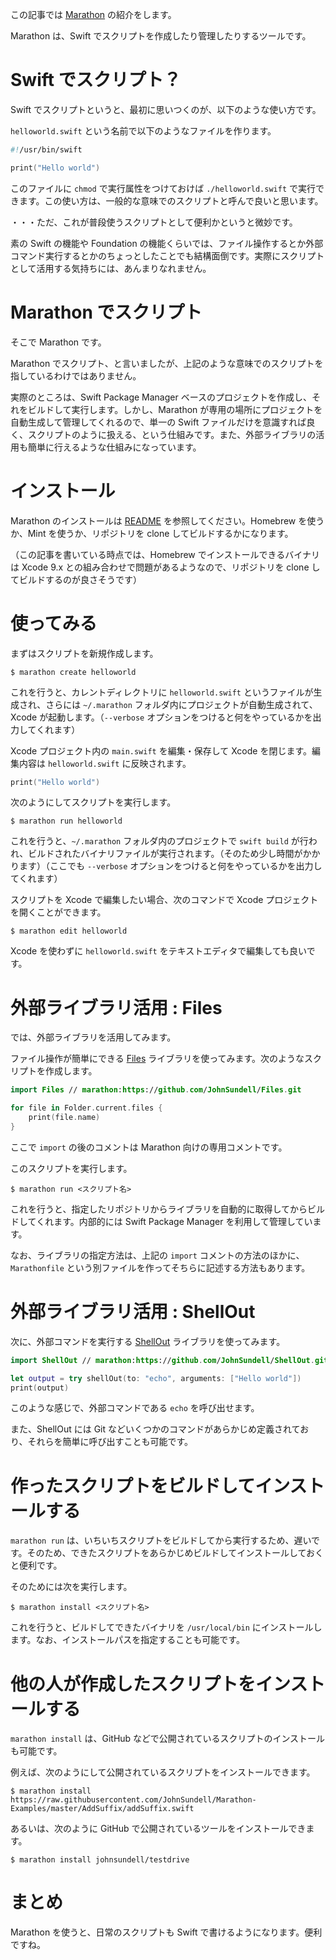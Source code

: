 <!--
title:   Marathon : Swift スクリプト作成・管理ツール
tags:    MarathonSwift,Swift
id:      0a6027c2f9d5091ca39a
private: false
-->
この記事では [Marathon](https://github.com/johnsundell/marathon) の紹介をします。

Marathon は、Swift でスクリプトを作成したり管理したりするツールです。

# Swift でスクリプト？

Swift でスクリプトというと、最初に思いつくのが、以下のような使い方です。

`helloworld.swift` という名前で以下のようなファイルを作ります。

```swift
#!/usr/bin/swift

print("Hello world")
```

このファイルに `chmod` で実行属性をつけておけば `./helloworld.swift` で実行できます。この使い方は、一般的な意味でのスクリプトと呼んで良いと思います。

・・・ただ、これが普段使うスクリプトとして便利かというと微妙です。

素の Swift の機能や Foundation の機能くらいでは、ファイル操作するとか外部コマンド実行するとかのちょっとしたことでも結構面倒です。実際にスクリプトとして活用する気持ちには、あんまりなれません。

# Marathon でスクリプト

そこで Marathon です。

Marathon でスクリプト、と言いましたが、上記のような意味でのスクリプトを指しているわけではありません。

実際のところは、Swift Package Manager ベースのプロジェクトを作成し、それをビルドして実行します。しかし、Marathon が専用の場所にプロジェクトを自動生成して管理してくれるので、単一の Swift ファイルだけを意識すれば良く、スクリプトのように扱える、という仕組みです。また、外部ライブラリの活用も簡単に行えるような仕組みになっています。

# インストール

Marathon のインストールは [README](https://github.com/JohnSundell/Marathon/blob/master/README.md) を参照してください。Homebrew を使うか、Mint を使うか、リポジトリを clone してビルドするかになります。

（この記事を書いている時点では、Homebrew でインストールできるバイナリは Xcode 9.x との組み合わせで問題があるようなので、リポジトリを clone してビルドするのが良さそうです）

# 使ってみる

まずはスクリプトを新規作成します。

```
$ marathon create helloworld
```

これを行うと、カレントディレクトリに `helloworld.swift` というファイルが生成され、さらには `~/.marathon` フォルダ内にプロジェクトが自動生成されて、Xcode が起動します。（`--verbose` オプションをつけると何をやっているかを出力してくれます）

Xcode プロジェクト内の `main.swift` を編集・保存して Xcode を閉じます。編集内容は `helloworld.swift` に反映されます。

```swift
print("Hello world")
```

次のようにしてスクリプトを実行します。

```
$ marathon run helloworld
```

これを行うと、`~/.marathon` フォルダ内のプロジェクトで `swift build` が行われ、ビルドされたバイナリファイルが実行されます。（そのため少し時間がかかります）（ここでも `--verbose` オプションをつけると何をやっているかを出力してくれます）

スクリプトを Xcode で編集したい場合、次のコマンドで Xcode プロジェクトを開くことができます。

```
$ marathon edit helloworld
```

Xcode を使わずに `helloworld.swift` をテキストエディタで編集しても良いです。

# 外部ライブラリ活用 : Files

では、外部ライブラリを活用してみます。

ファイル操作が簡単にできる [Files](https://github.com/JohnSundell/Files) ライブラリを使ってみます。次のようなスクリプトを作成します。

```swift
import Files // marathon:https://github.com/JohnSundell/Files.git

for file in Folder.current.files {
    print(file.name)
}
```

ここで `import` の後のコメントは Marathon 向けの専用コメントです。

このスクリプトを実行します。

```
$ marathon run <スクリプト名>
```

これを行うと、指定したリポジトリからライブラリを自動的に取得してからビルドしてくれます。内部的には Swift Package Manager を利用して管理しています。

なお、ライブラリの指定方法は、上記の `import` コメントの方法のほかに、`Marathonfile` という別ファイルを作ってそちらに記述する方法もあります。

# 外部ライブラリ活用 : ShellOut

次に、外部コマンドを実行する [ShellOut](https://github.com/JohnSundell/ShellOut) ライブラリを使ってみます。

```swift
import ShellOut // marathon:https://github.com/JohnSundell/ShellOut.git

let output = try shellOut(to: "echo", arguments: ["Hello world"])
print(output)
```

このような感じで、外部コマンドである `echo` を呼び出せます。

また、ShellOut には Git などいくつかのコマンドがあらかじめ定義されており、それらを簡単に呼び出すことも可能です。

# 作ったスクリプトをビルドしてインストールする

`marathon run` は、いちいちスクリプトをビルドしてから実行するため、遅いです。そのため、できたスクリプトをあらかじめビルドしてインストールしておくと便利です。

そのためには次を実行します。

```
$ marathon install <スクリプト名>
```

これを行うと、ビルドしてできたバイナリを `/usr/local/bin` にインストールします。なお、インストールパスを指定することも可能です。

# 他の人が作成したスクリプトをインストールする

`marathon install` は、GitHub などで公開されているスクリプトのインストールも可能です。

例えば、次のようにして公開されているスクリプトをインストールできます。

```
$ marathon install https://raw.githubusercontent.com/JohnSundell/Marathon-Examples/master/AddSuffix/addSuffix.swift
```

あるいは、次のように GitHub で公開されているツールをインストールできます。

```
$ marathon install johnsundell/testdrive
```

# まとめ

Marathon を使うと、日常のスクリプトも Swift で書けるようになります。便利ですね。